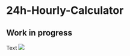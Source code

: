# 24h-Hourly-Calculator
<H2>Work in progress</H2>
Text
<img src="https://user-images.githubusercontent.com/75275468/151586885-c09f1941-10b9-4c09-a78d-4270480ffb76.png">
